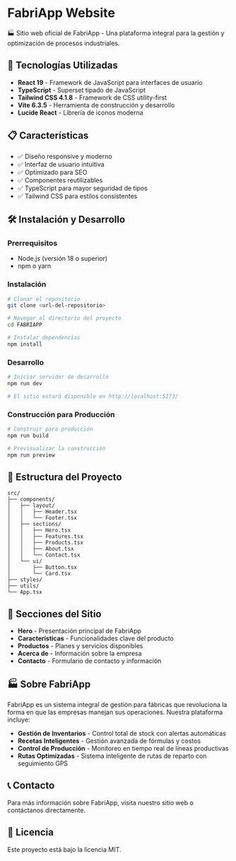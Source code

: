 # FabriApp Website

🏭 Sitio web oficial de FabriApp - Una plataforma integral para la gestión y optimización de procesos industriales.

## 🚀 Tecnologías Utilizadas

- **React 19** - Framework de JavaScript para interfaces de usuario
- **TypeScript** - Superset tipado de JavaScript
- **Tailwind CSS 4.1.8** - Framework de CSS utility-first
- **Vite 6.3.5** - Herramienta de construcción y desarrollo
- **Lucide React** - Librería de iconos moderna

## 📋 Características

- ✅ Diseño responsive y moderno
- ✅ Interfaz de usuario intuitiva
- ✅ Optimizado para SEO
- ✅ Componentes reutilizables
- ✅ TypeScript para mayor seguridad de tipos
- ✅ Tailwind CSS para estilos consistentes

## 🛠️ Instalación y Desarrollo

### Prerrequisitos
- Node.js (versión 18 o superior)
- npm o yarn

### Instalación
```bash
# Clonar el repositorio
git clone <url-del-repositorio>

# Navegar al directorio del proyecto
cd FABRIAPP

# Instalar dependencias
npm install
```

### Desarrollo
```bash
# Iniciar servidor de desarrollo
npm run dev

# El sitio estará disponible en http://localhost:5173/
```

### Construcción para Producción
```bash
# Construir para producción
npm run build

# Previsualizar la construcción
npm run preview
```

## 📁 Estructura del Proyecto

```
src/
├── components/
│   ├── layout/
│   │   ├── Header.tsx
│   │   └── Footer.tsx
│   ├── sections/
│   │   ├── Hero.tsx
│   │   ├── Features.tsx
│   │   ├── Products.tsx
│   │   ├── About.tsx
│   │   └── Contact.tsx
│   └── ui/
│       ├── Button.tsx
│       └── Card.tsx
├── styles/
├── utils/
└── App.tsx
```

## 🎨 Secciones del Sitio

- **Hero** - Presentación principal de FabriApp
- **Características** - Funcionalidades clave del producto
- **Productos** - Planes y servicios disponibles
- **Acerca de** - Información sobre la empresa
- **Contacto** - Formulario de contacto y información

## 🏭 Sobre FabriApp

FabriApp es un sistema integral de gestión para fábricas que revoluciona la forma en que las empresas manejan sus operaciones. Nuestra plataforma incluye:

- **Gestión de Inventarios** - Control total de stock con alertas automáticas
- **Recetas Inteligentes** - Gestión avanzada de fórmulas y costos
- **Control de Producción** - Monitoreo en tiempo real de líneas productivas
- **Rutas Optimizadas** - Sistema inteligente de rutas de reparto con seguimiento GPS

## 📞 Contacto

Para más información sobre FabriApp, visita nuestro sitio web o contáctanos directamente.

## 📄 Licencia

Este proyecto está bajo la licencia MIT.
